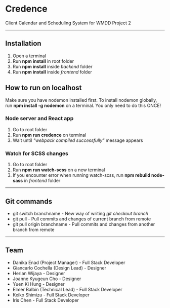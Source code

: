 # Credence

Client Calendar and Scheduling System for WMDD Project 2

---

## Installation

1. Open a terminal
2. Run **npm install** in root folder
3. Run **npm install** inside *backend* folder
4. Run **npm install** inside *frontend* folder

## How to run on localhost

Make sure you have nodemon installed first. To install nodemon globally, run **npm install -g nodemon** on a terminal.
You only need to do this ONCE!

### Node server and React app

1. Go to root folder
2. Run **npm run credence** on terminal
3. Wait until *"webpack compiled successfully"* message appears

### Watch for SCSS changes

1. Go to root folder
2. Run **npm run watch-scss** on a new terminal
3. If you encounter error when running watch-scss, run **npm rebuild node-sass** in *frontend* folder

---

## Git commands

* git switch branchname -  New way of writing *git checkout branch*
* git pull - Pull commits and changes of current branch from remote
* git pull origin branchname - Pull commits and changes from another branch from remote

---

## Team

* Danika Enad (Project Manager) - Full Stack Developer
* Giancarlo Cochella (Design Lead) - Designer
* Herlan Wijaya - Designer
* Joanne Kyugeun Cho - Designer
* Yuen Ki Hung - Designer
* Elmer Balbin (Technical Lead) - Full Stack Developer
* Keiko Shimizu - Full Stack Developer
* Iris Chen - Full Stack Developer
